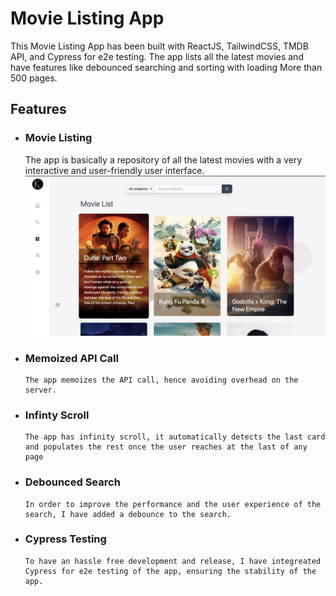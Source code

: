# Movie Listing App

This Movie Listing App has been built with ReactJS, TailwindCSS, TMDB API, and Cypress for e2e testing. The app lists all the latest movies and have features like debounced searching and sorting with loading More than 500 pages.


## Features

- ### Movie Listing
  The app is basically a repository of all the latest movies with a very interactive and user-friendly user interface.
  ![appImage](https://github.com/xanxit/movie-listing/blob/master/public/appImage.png)

  
- ### Memoized API Call
      The app memoizes the API call, hence avoiding overhead on the server.

- ### Infinty Scroll
      The app has infinity scroll, it automatically detects the last card and populates the rest once the user reaches at the last of any page

- ### Debounced Search
      In order to improve the performance and the user experience of the search, I have added a debounce to the search.

- ### Cypress Testing
      To have an hassle free development and release, I have integreated Cypress for e2e testing of the app, ensuring the stability of the app.
  
